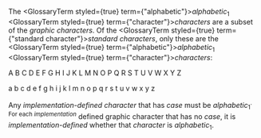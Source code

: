  



The <GlossaryTerm styled={true} term={"alphabetic"}><i>alphabetic</i></GlossaryTerm><sub>1</sub> <GlossaryTerm styled={true} term={"character"}><i>characters</i></GlossaryTerm> are a subset of the *graphic characters*. Of the <GlossaryTerm styled={true} term={"standard character"}><i>standard characters</i></GlossaryTerm>, only these are the <GlossaryTerm styled={true} term={"alphabetic"}><i>alphabetic</i></GlossaryTerm><sub>1</sub> <GlossaryTerm styled={true} term={"character"}><i>characters</i></GlossaryTerm>: 



A B C D E F G H I J K L M N O P Q R S T U V W X Y Z 



a b c d e f g h i j k l m n o p q r s t u v w x y z 



Any <i>implementation-defined character</i> that has <i>case</i> must be <i>alphabetic</i><sub>1</sub><sup>. For each <i>implementation</i></sup> defined graphic character that has no <i>case</i>, it is <i>implementation-defined</i> whether that <i>character</i> is <i>alphabetic</i><sub>1</sub>. 



